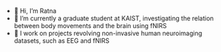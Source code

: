 - 👋 Hi, I’m Ratna
- 👀 I’m currently a graduate student at KAIST, investigating the relation between body movements and the brain using fNIRS
- 🌱 I work on projects revolving non-invasive human neuroimaging datasets, such as EEG and fNIRS


<!---
xxratna/xxratna is a ✨ special ✨ repository because its `README.md` (this file) appears on your GitHub profile.
You can click the Preview link to take a look at your changes.
--->
